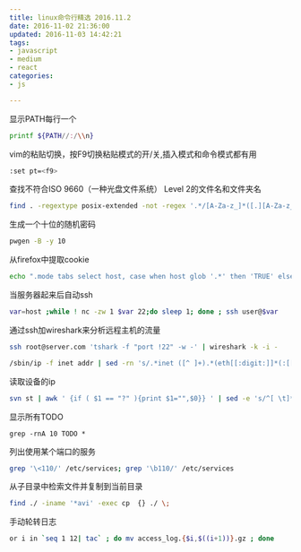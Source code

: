 ```yaml
---
title: linux命令行精选 2016.11.2
date: 2016-11-02 21:36:00
updated: 2016-11-03 14:42:21
tags: 
- javascript
- medium
- react
categories: 
- js

---
```

显示PATH每行一个

```bash
printf ${PATH//:/\\n}
```

vim的粘贴切换，按F9切换粘贴模式的开/关,插入模式和命令模式都有用

```bash
:set pt=<f9> 
```
查找不符合ISO 9660（一种光盘文件系统） Level 2的文件名和文件夹名


<!--more-->


```bash
find . -regextype posix-extended -not -regex '.*/[A-Za-z_]*([.][A-Za-z_]*)?' 
```
生成一个十位的随机密码

```bash
pwgen -B -y 10
```
从firefox中提取cookie

```bash
echo ".mode tabs select host, case when host glob '.*' then 'TRUE' else 'FALSE' end, path, case when isSecure then 'TRUE' else 'FALSE' end, expiry, name, value from moz_cookies;" | sqlite3 ~/.mozilla/firefox/*.default/cookies.sqlite
```

当服务器起来后自动ssh

```bash
var=host ;while ! nc -zw 1 $var 22;do sleep 1; done ; ssh user@$var
```

通过ssh加wireshark来分析远程主机的流量
```bash
ssh root@server.com 'tshark -f "port !22" -w -' | wireshark -k -i -
```

```bash
/sbin/ip -f inet addr | sed -rn 's/.*inet ([^ ]+).*(eth[[:digit:]]*(:[[:digit:]]+)?)/\2 \1/p' | column -t
```

读取设备的ip
```bash
svn st | awk ' {if ( $1 == "?" ){print $1="",$0}} ' | sed -e 's/^[ \t]*//' | sed 's/ /\\ /g' |  perl -ne '`svn add ${1}@` if /(.*)(@*)(.*)/'
```

显示所有TODO
```
grep -rnA 10 TODO *
```

列出使用某个端口的服务
```bash
grep '\<110/' /etc/services; grep '\b110/' /etc/services
```

从子目录中检索文件并复制到当前目录
```bash
find ./ -iname '*avi' -exec cp  {} ./ \;
```

手动轮转日志
```bash
or i in `seq 1 12| tac` ; do mv access_log.{$i,$((i+1))}.gz ; done
```

